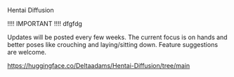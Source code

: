 Hentai Diffusion 

!!!! IMPORTANT !!!!
dfgfdg

Updates will be posted every few weeks. The current focus is on hands and better poses like crouching and laying/sitting down.
Feature suggestions are welcome. 

https://huggingface.co/Deltaadams/Hentai-Diffusion/tree/main
